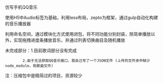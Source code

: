 仿写手机QQ音乐

 使用H5中Audio标签为基础，利用less布局，zepto为框架，通过gulp自动化构建的音乐播放器 

 利用命名空间，通过模块化方式使用闭包，将不同功能分别封装，除简单播放以外，实现拖拽进度条播放音乐，并通过列表切换曲目及随机播放
 
 未完成部分：1.目前歌词部分没有完成 
 
            2.由于无法获取QQ音乐接口，我自己写了一个JSON文件 (上传的文件夹中缺少node_module，和歌曲文件)

注：压缩包中是精简过的项目，资源较少